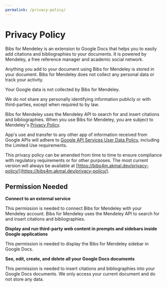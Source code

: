 ```yaml
---
permalink: /privacy-policy/
---
```


# Privacy Policy

Bibs for Mendeley is an extension to Google Docs that helps you to easily add citations and bibliographies to your documents. It is powered by Mendeley, a free reference manager and academic social network.

Anything you add to your document using Bibs for Mendeley is stored in your document. Bibs for Mendeley does not collect any personal data or track your activity.

Your Google data is not collected by Bibs for Mendeley.

We do not share any personally identifying information publicly or with third-parties, except when required to by law.

Bibs for Mendeley uses the Mendeley API to search for and insert citations and bibliographies. When you use Bibs for Mendeley, you are subject to Mendeley's [Privacy Policy](https://www.elsevier.com/legal/privacy-policy/mendeley-privacy-policy).

App's use and transfer to any other app of information received from Google APIs will adhere to [Google API Services User Data Policy](https://developers.google.com/terms/api-services-user-data-policy), including the Limited Use requirements.

This privacy policy can be amended from time to time to ensure compliance with regulatory requirements or for other purposes. The most current version will always be available at [https://bibs4m.akmal.dev/privacy-policy/](https://bibs4m.akmal.dev/privacy-policy/).

## Permission Needed

**Connect to an external service**

This permission is needed to connect Bibs for Mendeley with your Mendeley account. Bibs for Mendeley uses the Mendeley API to search for and insert citations and bibliographies.

**Display and run third-party web content in prompts and sidebars inside Google applications**

This permission is needed to display the Bibs for Mendeley sidebar in Google Docs.

**See, edit, create, and delete all your Google Docs documents**

This permission is needed to insert citations and bibliographies into your Google Docs documents. We only access your current document and do not store any data.
